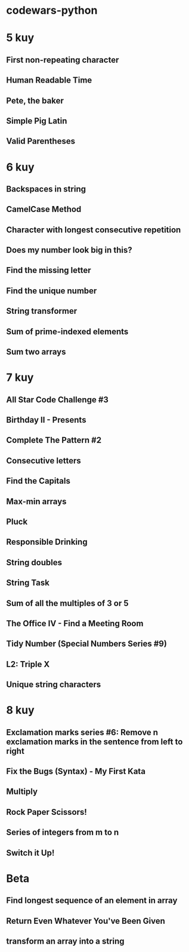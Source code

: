 # codewars-python

# 5 kuy
## First non-repeating character
## Human Readable Time
## Pete, the baker
## Simple Pig Latin
## Valid Parentheses


# 6 kuy
## Backspaces in string
## CamelCase Method
## Character with longest consecutive repetition
## Does my number look big in this?
## Find the missing letter
## Find the unique number
## String transformer
## Sum of prime-indexed elements
## Sum two arrays


# 7 kuy
## All Star Code Challenge #3
## Birthday II - Presents
## Complete The Pattern #2
## Consecutive letters
## Find the Capitals
## Max-min arrays
## Pluck
## Responsible Drinking
## String doubles
## String Task
## Sum of all the multiples of 3 or 5
## The Office IV - Find a Meeting Room
## Tidy Number (Special Numbers Series #9)
## L2: Triple X
## Unique string characters


# 8 kuy
## Exclamation marks series #6: Remove n exclamation marks in the sentence from left to right
## Fix the Bugs (Syntax) - My First Kata
## Multiply
## Rock Paper Scissors!
## Series of integers from m to n
## Switch it Up!


# Beta
## Find longest sequence of an element in array
## Return Even Whatever You've Been Given
## transform an array into a string
